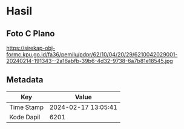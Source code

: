 # Hasil

## Foto C Plano

https://sirekap-obj-formc.kpu.go.id/fa36/pemilu/pdpr/62/10/04/20/29/6210042029001-20240214-191343--2a16abfb-39b6-4d32-9738-6a7b81e18545.jpg


## Metadata

| Key        | Value               |
| ---------- | ------------------- |
| Time Stamp | 2024-02-17 13:05:41 |
| Kode Dapil | 6201                |



